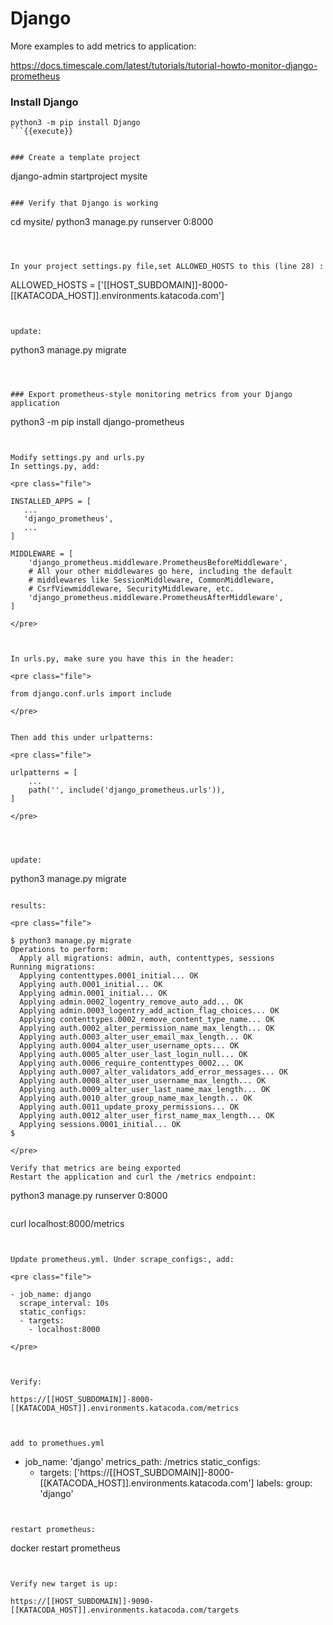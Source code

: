 
# Django

More examples to add metrics to application:

https://docs.timescale.com/latest/tutorials/tutorial-howto-monitor-django-prometheus

### Install Django
```
python3 -m pip install Django
```{{execute}}


### Create a template project

```
django-admin startproject mysite
```{{execute}}

### Verify that Django is working

```
cd mysite/
python3 manage.py runserver 0:8000
```{{execute}}



In your project settings.py file,set ALLOWED_HOSTS to this (line 28) :

```
ALLOWED_HOSTS = ['[[HOST_SUBDOMAIN]]-8000-[[KATACODA_HOST]].environments.katacoda.com']
```{{copy}}


update:
```
python3 manage.py migrate
```{{execute}}



### Export prometheus-style monitoring metrics from your Django application

```
python3 -m pip install django-prometheus
```{{execute}}


Modify settings.py and urls.py
In settings.py, add:

<pre class="file">

INSTALLED_APPS = [
   ...
   'django_prometheus',
   ...
]

MIDDLEWARE = [
    'django_prometheus.middleware.PrometheusBeforeMiddleware',
    # All your other middlewares go here, including the default
    # middlewares like SessionMiddleware, CommonMiddleware,
    # CsrfViewmiddleware, SecurityMiddleware, etc.
    'django_prometheus.middleware.PrometheusAfterMiddleware',
]

</pre>



In urls.py, make sure you have this in the header:

<pre class="file">

from django.conf.urls import include

</pre>


Then add this under urlpatterns:

<pre class="file">

urlpatterns = [
    ...
    path('', include('django_prometheus.urls')),
]

</pre>




update:
```
python3 manage.py migrate
```{{execute}}

results:

<pre class="file">

$ python3 manage.py migrate
Operations to perform:
  Apply all migrations: admin, auth, contenttypes, sessions
Running migrations:
  Applying contenttypes.0001_initial... OK
  Applying auth.0001_initial... OK
  Applying admin.0001_initial... OK
  Applying admin.0002_logentry_remove_auto_add... OK
  Applying admin.0003_logentry_add_action_flag_choices... OK
  Applying contenttypes.0002_remove_content_type_name... OK
  Applying auth.0002_alter_permission_name_max_length... OK
  Applying auth.0003_alter_user_email_max_length... OK
  Applying auth.0004_alter_user_username_opts... OK
  Applying auth.0005_alter_user_last_login_null... OK
  Applying auth.0006_require_contenttypes_0002... OK
  Applying auth.0007_alter_validators_add_error_messages... OK
  Applying auth.0008_alter_user_username_max_length... OK
  Applying auth.0009_alter_user_last_name_max_length... OK
  Applying auth.0010_alter_group_name_max_length... OK
  Applying auth.0011_update_proxy_permissions... OK
  Applying auth.0012_alter_user_first_name_max_length... OK
  Applying sessions.0001_initial... OK
$ 

</pre>

Verify that metrics are being exported
Restart the application and curl the /metrics endpoint:

```
python3 manage.py runserver 0:8000
```{{execute}}

```
curl localhost:8000/metrics
```{{execute}}


Update prometheus.yml. Under scrape_configs:, add:

<pre class="file">

- job_name: django
  scrape_interval: 10s
  static_configs:
  - targets:
    - localhost:8000

</pre>



Verify:

https://[[HOST_SUBDOMAIN]]-8000-[[KATACODA_HOST]].environments.katacoda.com/metrics



add to promethues.yml

```
  - job_name: 'django'
    metrics_path: /metrics
    static_configs:
      - targets: ['https://[[HOST_SUBDOMAIN]]-8000-[[KATACODA_HOST]].environments.katacoda.com']
        labels:
          group: 'django'
```{{copy}}


restart prometheus:

```
docker restart prometheus
```{{execute}}


Verify new target is up:

https://[[HOST_SUBDOMAIN]]-9090-[[KATACODA_HOST]].environments.katacoda.com/targets